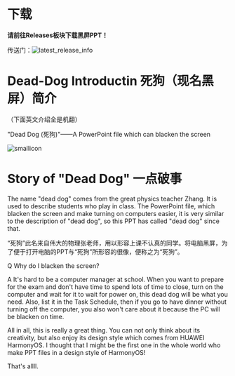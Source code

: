 # 下载

**请前往Releases板块下载黑屏PPT！**

传送门：![latest_release_info](https://img.shields.io/github/v/release/Nick-DL/Dead-dog)

# Dead-Dog Introductin 死狗（现名黑屏）简介

（下面英文介绍全是机翻）

"Dead Dog (死狗)"——A PowerPoint file which can blacken the screen

![smallicon](https://user-images.githubusercontent.com/106737278/209271320-6647d478-8c97-4aef-a85f-fa111fcbfdc7.png)

# Story of "Dead Dog" 一点破事

 The name "dead dog" comes from the great physics teacher Zhang. It is used to describe students who play in class. The PowerPoint file, which blacken the screen and make turning on computers easier, it is very similar to the description of "dead dog", so this PPT has called "dead dog" since that.
 
 “死狗”此名来自伟大的物理张老师，用以形容上课不认真的同学。将电脑黑屏，为了便于打开电脑的PPT与“死狗”所形容的很像，便称之为“死狗”。

Q Why do I blacken the screen?

A It's hard to be a computer manager at school. When you want to prepare for the exam and don't have time to spend lots of time to close, turn on the computer and wait for it to wait for power on, this dead dog will be what you need. Also, list it in the Task Schedule, then if you go to have dinner without turning off the computer, you also won't care about it because the PC will be blacken on time.

All in all, this is really a great thing. You can not only think about its creativity, but also enjoy its design style which comes from HUAWEI HarmonyOS. I thought that I might be the first one in the whole world who make PPT files in a design style of HarmonyOS!

That's allll.
